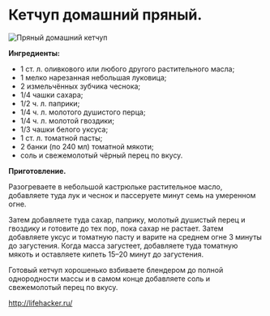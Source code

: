 # Кетчуп домашний пряный.

![Пряный домашний кетчуп](/images/Kulinar/Sous/ketchup_001.jpg 'Пряный домашний кетчуп')

**Ингредиенты:**

- 1 ст. л. оливкового или любого другого растительного масла;
- 1 мелко нарезанная небольшая луковица;
- 2 измельчённых зубчика чеснока;
- 1/4 чашки сахара;
- 1/2 ч. л. паприки;
- 1/4 ч. л. молотого душистого перца;
- 1/4 ч. л. молотой гвоздики;
- 1/3 чашки белого уксуса;
- 1 ст. л. томатной пасты;
- 2 банки (по 240 мл) томатной мякоти;
- соль и свежемолотый чёрный перец по вкусу.

**Приготовление.**

Разогреваете в небольшой кастрюльке растительное масло, добавляете туда лук и чеснок и пассеруете минут семь на умеренном огне.

Затем добавляете туда сахар, паприку, молотый душистый перец и гвоздику и готовите до тех пор, пока сахар не растает. Затем добавляете уксус и томатную пасту и варите на среднем огне 3 минуты до загустения. Когда масса загустеет, добавляете туда томатную мякоть и оставляете кипеть 15–20 минут до загустения.

Готовый кетчуп хорошенько взбиваете блендером до полной однородности массы и в самом конце добавляете соль и свежемолотый перец по вкусу.

http://lifehacker.ru/
